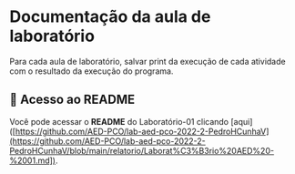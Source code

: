 # Documentação da aula de laboratório

Para cada aula de laboratório, salvar print da execução de cada atividade com o resultado da execução do programa.

## 📁 Acesso ao **README**
Você pode acessar o **README** do Laboratório-01 clicando [aqui]([https://github.com/AED-PCO/lab-aed-pco-2022-2-PedroHCunhaV](https://github.com/AED-PCO/lab-aed-pco-2022-2-PedroHCunhaV/blob/main/relatorio/Laborat%C3%B3rio%20AED%20-%2001.md]).
